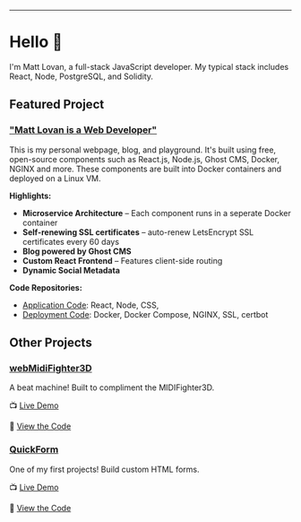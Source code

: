 <hr>

# Hello 👋

I'm Matt Lovan, a full-stack JavaScript developer. My typical stack includes React, Node, PostgreSQL, and Solidity. 

## Featured Project

### ["Matt Lovan is a Web Developer"](https://mattlovan.com)
This is my personal webpage, blog, and playground. It's built using free, open-source components such as React.js, Node.js, Ghost CMS, Docker, NGINX and more. These components are built into Docker containers and deployed on a Linux VM. 

**Highlights:**
- **Microservice Architecture** – Each component runs in a seperate Docker container
- **Self-renewing SSL certificates** – auto-renew LetsEncrypt SSL certificates every 60 days
- **Blog powered by Ghost CMS** 
- **Custom React Frontend** – Features client-side routing
- **Dynamic Social Metadata** 


**Code Repositories:**
- [Application Code](https://github.com/MagRelo/servesa-homepage): React, Node, CSS, 
- [Deployment Code](https://github.com/MagRelo/servesa-compose): Docker, Docker Compose, NGINX, SSL, certbot



## Other Projects

###  [webMidiFighter3D](https://magrelo.github.io/quickform)
A beat machine! Built to compliment the MIDIFighter3D.

📺  [ Live Demo](https://magrelo.github.io/quickForm/#/)

💾  [ View the Code](https://github.com/MagRelo/midi)

###  [QuickForm](https://magrelo.github.io/quickForm/#/)
One of my first projects! Build custom HTML forms.

📺  [ Live Demo](https://magrelo.github.io/quickForm/#/)

💾  [ View the Code](https://github.com/MagRelo/quickForm)
